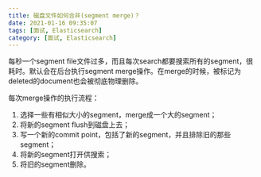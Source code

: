 ```yaml
---
title: 磁盘文件如何合并(segment merge)？
date: 2021-01-16 09:35:07
tags: [面试, Elasticsearch]
category: [面试, Elasticsearch]
---
```


每秒一个segment file文件过多，而且每次search都要搜索所有的segment，很耗时。默认会在后台执行segment merge操作。在merge的时候，被标记为deleted的document也会被彻底物理删除。

每次merge操作的执行流程：

1. 选择一些有相似大小的segment，merge成一个大的segment；
2. 将新的segment flush到磁盘上去；
3. 写一个新的commit point，包括了新的segment，并且排除旧的那些segment；
4. 将新的segment打开供搜索；
5. 将旧的segment删除。
